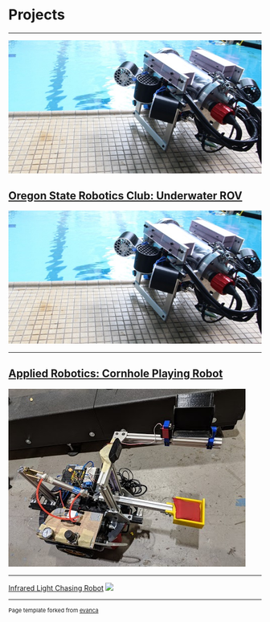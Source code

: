 # Projects

---

[![Audi R8](images/ROV.jpg?raw=true)](https://www.youtube.com/watch?v=KOxbO0EI4MA "Audi R8")

## [Oregon State Robotics Club: Underwater ROV](/OSURC)
<img src="images/ROV.jpg?raw=true"/>

---
## [Applied Robotics: Cornhole Playing Robot](/ROB421)
<img src="images/Everything.jpg?raw=true"/>

---
[Infrared Light Chasing Robot](http://example.com/)
<img src="images/dummy_thumbnail.jpg?raw=true"/>




---
<p style="font-size:11px">Page template forked from <a href="https://github.com/evanca/quick-portfolio">evanca</a></p>
<!-- Remove above link if you don't want to attibute -->
